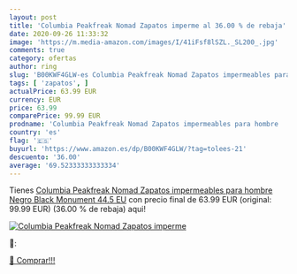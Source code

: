 ```yaml
---
layout: post
title: 'Columbia Peakfreak Nomad Zapatos imperme al 36.00 % de rebaja'
date: 2020-09-26 11:33:32
image: 'https://m.media-amazon.com/images/I/41iFsf8lSZL._SL200_.jpg'
comments: true
category: ofertas
author: ring
slug: 'B00KWF4GLW-es Columbia Peakfreak Nomad Zapatos impermeables para hombre...'
tags: [ 'zapatos', ]
actualPrice: 63.99 EUR
currency: EUR
price: 63.99
comparePrice: 99.99 EUR
prodname: 'Columbia Peakfreak Nomad Zapatos impermeables para hombre   Negro Black  Monument   44.5 EU'
country: 'es'
flag: '🇪🇸'
buyurl: 'https://www.amazon.es/dp/B00KWF4GLW/?tag=tolees-21'
descuento: '36.00'
average: '69.52333333333334'
---
```


Tienes [Columbia Peakfreak Nomad Zapatos impermeables para hombre   Negro Black  Monument   44.5 EU](https://www.amazon.es/dp/B00KWF4GLW/?tag=tolees-21) con precio final de  63.99 EUR (original: 99.99 EUR) (36.00 %  de rebaja) aqui!

[![Columbia Peakfreak Nomad Zapatos imperme](https://m.media-amazon.com/images/I/41iFsf8lSZL._SL200_.jpg)](https://www.amazon.es/dp/B00KWF4GLW/?tag=tolees-21)

🔎:


[🛒 Comprar!!!](https://www.amazon.es/dp/B00KWF4GLW/?tag=tolees-21)
